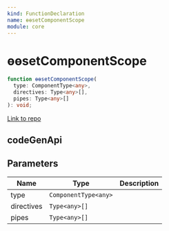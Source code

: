 ```yaml
---
kind: FunctionDeclaration
name: ɵɵsetComponentScope
module: core
---
```


# ɵɵsetComponentScope

```ts
function ɵɵsetComponentScope(
  type: ComponentType<any>,
  directives: Type<any>[],
  pipes: Type<any>[]
): void;
```

[Link to repo](https://github.com/timdeschryver/angular/blob/master/packages/core/src/render3/definition.ts#L357-L362)

## codeGenApi

## Parameters

| Name       | Type                 | Description |
| ---------- | -------------------- | ----------- |
| type       | `ComponentType<any>` |             |
| directives | `Type<any>[]`        |             |
| pipes      | `Type<any>[]`        |             |
